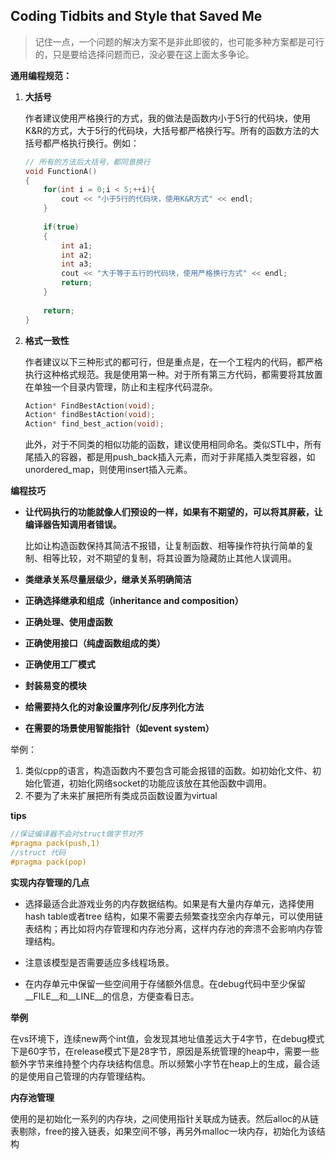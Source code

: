 ## Coding Tidbits and Style that Saved Me

> 记住一点，一个问题的解决方案不是非此即彼的，也可能多种方案都是可行的，只是要给选择问题而已，没必要在这上面太多争论。

**通用编程规范：**

1. **大括号**

   作者建议使用严格换行的方式，我的做法是函数内小于5行的代码块，使用K&R的方式，大于5行的代码块，大括号都严格换行写。所有的函数方法的大括号都严格执行换行。例如：

   ```cpp
   // 所有的方法后大括号，都同意换行
   void FunctionA()
   {
       for(int i = 0;i < 5;++i){
           cout << "小于5行的代码块，使用K&R方式" << endl;
       }
       
       if(true)
       {
           int a1;
           int a2;
           int a3;
           cout << "大于等于五行的代码块，使用严格换行方式" << endl;
           return;
       }
       
       return;
   }
   ```

2. **格式一致性**

   作者建议以下三种形式的都可行，但是重点是，在一个工程内的代码，都严格执行这种格式规范。我是使用第一种。对于所有第三方代码，都需要将其放置在单独一个目录内管理，防止和主程序代码混杂。

   ```cpp
   Action* FindBestAction(void);
   Action* findBestAction(void);
   Action* find_best_action(void);
   ```

   此外，对于不同类的相似功能的函数，建议使用相同命名。类似STL中，所有尾插入的容器，都是用push_back插入元素，而对于非尾插入类型容器，如unordered_map，则使用insert插入元素。

**编程技巧**

* **让代码执行的功能就像人们预设的一样，如果有不期望的，可以将其屏蔽，让编译器告知调用者错误。**

  比如让构造函数保持其简洁不报错，让复制函数、相等操作符执行简单的复制、相等比较，对不期望的复制，将其设置为隐藏防止其他人误调用。

* **类继承关系尽量层级少，继承关系明确简洁**

* **正确选择继承和组成（inheritance and composition）**

* **正确处理、使用虚函数**

* **正确使用接口（纯虚函数组成的类）**

* **正确使用工厂模式**

* **封装易变的模块**

* **给需要持久化的对象设置序列化/反序列化方法**

* **在需要的场景使用智能指针（如event system）**

举例：

1. 类似cpp的语言，构造函数内不要包含可能会报错的函数。如初始化文件、初始化管道，初始化网络socket的功能应该放在其他函数中调用。
2. 不要为了未来扩展把所有类成员函数设置为virtual

**tips**

```cpp
//保证编译器不会对struct做字节对齐
#pragma pack(push,1)
//struct 代码
#pragma pack(pop)
```

**实现内存管理的几点**

* 选择最适合此游戏业务的内存数据结构。如果是有大量内存单元，选择使用hash table或者tree 结构，如果不需要去频繁查找空余内存单元，可以使用链表结构；再比如将内存管理和内存池分离，这样内存池的奔溃不会影响内存管理结构。

* 注意该模型是否需要适应多线程场景。
* 在内存单元中保留一些空间用于存储额外信息。在debug代码中至少保留\_\_FILE\_\_和\_\_LINE\_\_的信息，方便查看日志。

**举例**

在vs环境下，连续new两个int值，会发现其地址值差远大于4字节，在debug模式下是60字节，在release模式下是28字节，原因是系统管理的heap中，需要一些额外字节来维持整个内存块结构信息。所以频繁小字节在heap上的生成，最合适的是使用自己管理的内存管理结构。

**内存池管理**

使用的是初始化一系列的内存块，之间使用指针关联成为链表。然后alloc的从链表剔除，free的接入链表，如果空间不够，再另外malloc一块内存，初始化为该结构
